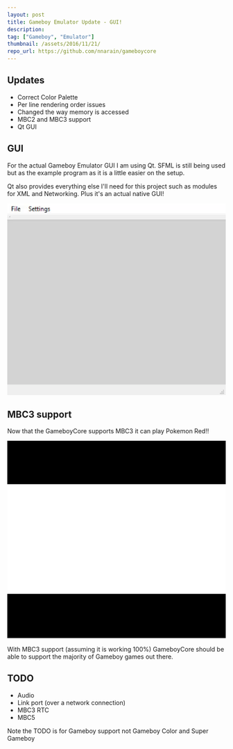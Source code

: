 ```yaml
---
layout: post
title: Gameboy Emulator Update - GUI!
description:
tag: ["Gameboy", "Emulator"]
thumbnail: /assets/2016/11/21/
repo_url: https://github.com/nnarain/gameboycore
---
```


Updates
-------

* Correct Color Palette
* Per line rendering order issues
* Changed the way memory is accessed
* MBC2 and MBC3 support
* Qt GUI

GUI
---

For the actual Gameboy Emulator GUI I am using Qt. SFML is still being used but as the example program as it is a little easier on the setup.

Qt also provides everything else I'll need for this project such as modules for XML and Networking. Plus it's an actual native GUI!

![Image not found!](/assets/2016/11/21/gui.gif)

MBC3 support
------------

Now that the GameboyCore supports MBC3 it can play Pokemon Red!!

![Image not found!](/assets/2016/11/21/pokemonred.gif)

With MBC3 support (assuming it is working 100%) GameboyCore should be able to support the majority of Gameboy games out there.

TODO
----

* Audio
* Link port (over a network connection)
* MBC3 RTC
* MBC5

Note the TODO is for Gameboy support not Gameboy Color and Super Gameboy
